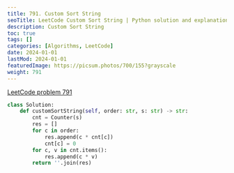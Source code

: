 ```yaml
---
title: 791. Custom Sort String
seoTitle: LeetCode Custom Sort String | Python solution and explanation
description: Custom Sort String
toc: true
tags: []
categories: [Algorithms, LeetCode]
date: 2024-01-01
lastMod: 2024-01-01
featuredImage: https://picsum.photos/700/155?grayscale
weight: 791
---
```


[LeetCode problem 791](https://leetcode.com/problems/custom-sort-string/)

```python
class Solution:
    def customSortString(self, order: str, s: str) -> str:
        cnt = Counter(s)
        res = []
        for c in order:
            res.append(c * cnt[c])
            cnt[c] = 0
        for c, v in cnt.items():
            res.append(c * v)
        return ''.join(res)

```
